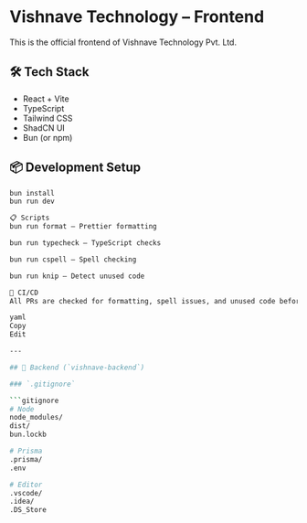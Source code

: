 # Vishnave Technology – Frontend

This is the official frontend of Vishnave Technology Pvt. Ltd.

## 🛠️ Tech Stack

- React + Vite
- TypeScript
- Tailwind CSS
- ShadCN UI
- Bun (or npm)

## 📦 Development Setup

```bash
bun install
bun run dev

📋 Scripts
bun run format – Prettier formatting

bun run typecheck – TypeScript checks

bun run cspell – Spell checking

bun run knip – Detect unused code

🧪 CI/CD
All PRs are checked for formatting, spell issues, and unused code before merge.

yaml
Copy
Edit

---

## 🔹 Backend (`vishnave-backend`)

### `.gitignore`

```gitignore
# Node
node_modules/
dist/
bun.lockb

# Prisma
.prisma/
.env

# Editor
.vscode/
.idea/
.DS_Store